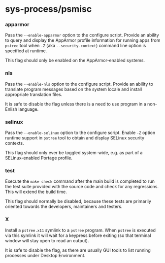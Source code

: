 # sys-process/psmisc

### apparmor
Pass the `--enable-apparmor` option to the configure script. Provide an ability to query and display the AppArmor profile information for running apps from `pstree` tool when `-Z` (aka `--security-context`) command line option is specified at runtime.

This flag should only be enabled on the AppArmor-enabled systems.

### nls
Pass the `--enable-nls` option to the configure script. Provide an ability to translate program messages based on the system locale and install appropriate translation files.

It is safe to disable the flag unless there is a need to use program in a non-Enlish language.

### selinux
Pass the `--enable-selinux` option to the configure script. Enable `-Z` option runtime support in `pstree` tool to obtain and display SELinux security contexts.

This flag should only ever be toggled system-wide, e.g. as part of a SELinux-enabled Portage profile.

### test
Execute the `make check` command after the main build is completed to run the test suite provided with the source code and check for any regressions. This will extend the build time.

This flag should normally be disabled, because these tests are primarily oriented towards the developers, maintainers and testers.

### X
Install a `pstree.x11` symlink to a `pstree` program. When `pstree` is executed via this symlink it will wait for a keypress before exiting (so that terminal window will stay open to read an output).

It is safe to disable the flag, as there are usually GUI tools to list running processes under Desktop Environment.
